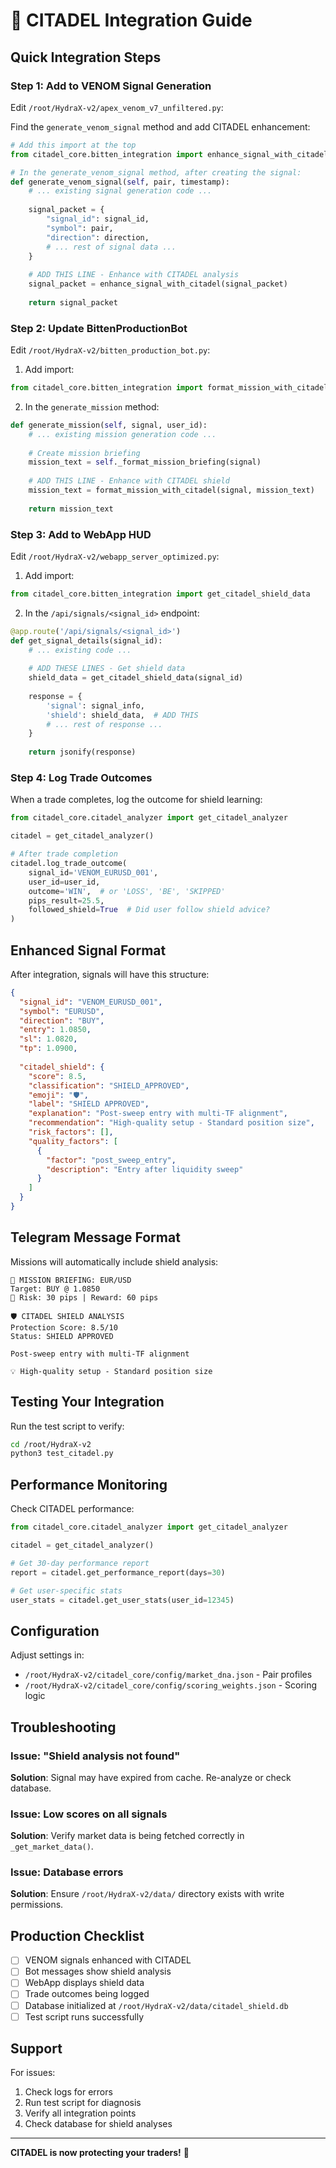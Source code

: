 # 🏰 CITADEL Integration Guide

## Quick Integration Steps

### Step 1: Add to VENOM Signal Generation

Edit `/root/HydraX-v2/apex_venom_v7_unfiltered.py`:

Find the `generate_venom_signal` method and add CITADEL enhancement:

```python
# Add this import at the top
from citadel_core.bitten_integration import enhance_signal_with_citadel

# In the generate_venom_signal method, after creating the signal:
def generate_venom_signal(self, pair, timestamp):
    # ... existing signal generation code ...
    
    signal_packet = {
        "signal_id": signal_id,
        "symbol": pair,
        "direction": direction,
        # ... rest of signal data ...
    }
    
    # ADD THIS LINE - Enhance with CITADEL analysis
    signal_packet = enhance_signal_with_citadel(signal_packet)
    
    return signal_packet
```

### Step 2: Update BittenProductionBot

Edit `/root/HydraX-v2/bitten_production_bot.py`:

1. Add import:
```python
from citadel_core.bitten_integration import format_mission_with_citadel
```

2. In the `generate_mission` method:
```python
def generate_mission(self, signal, user_id):
    # ... existing mission generation code ...
    
    # Create mission briefing
    mission_text = self._format_mission_briefing(signal)
    
    # ADD THIS LINE - Enhance with CITADEL shield
    mission_text = format_mission_with_citadel(signal, mission_text)
    
    return mission_text
```

### Step 3: Add to WebApp HUD

Edit `/root/HydraX-v2/webapp_server_optimized.py`:

1. Add import:
```python
from citadel_core.bitten_integration import get_citadel_shield_data
```

2. In the `/api/signals/<signal_id>` endpoint:
```python
@app.route('/api/signals/<signal_id>')
def get_signal_details(signal_id):
    # ... existing code ...
    
    # ADD THESE LINES - Get shield data
    shield_data = get_citadel_shield_data(signal_id)
    
    response = {
        'signal': signal_info,
        'shield': shield_data,  # ADD THIS
        # ... rest of response ...
    }
    
    return jsonify(response)
```

### Step 4: Log Trade Outcomes

When a trade completes, log the outcome for shield learning:

```python
from citadel_core.citadel_analyzer import get_citadel_analyzer

citadel = get_citadel_analyzer()

# After trade completion
citadel.log_trade_outcome(
    signal_id='VENOM_EURUSD_001',
    user_id=user_id,
    outcome='WIN',  # or 'LOSS', 'BE', 'SKIPPED'
    pips_result=25.5,
    followed_shield=True  # Did user follow shield advice?
)
```

## Enhanced Signal Format

After integration, signals will have this structure:

```json
{
  "signal_id": "VENOM_EURUSD_001",
  "symbol": "EURUSD",
  "direction": "BUY",
  "entry": 1.0850,
  "sl": 1.0820,
  "tp": 1.0900,
  
  "citadel_shield": {
    "score": 8.5,
    "classification": "SHIELD_APPROVED",
    "emoji": "🛡️",
    "label": "SHIELD APPROVED",
    "explanation": "Post-sweep entry with multi-TF alignment",
    "recommendation": "High-quality setup - Standard position size",
    "risk_factors": [],
    "quality_factors": [
      {
        "factor": "post_sweep_entry",
        "description": "Entry after liquidity sweep"
      }
    ]
  }
}
```

## Telegram Message Format

Missions will automatically include shield analysis:

```
📍 MISSION BRIEFING: EUR/USD
Target: BUY @ 1.0850
📐 Risk: 30 pips | Reward: 60 pips

🛡️ CITADEL SHIELD ANALYSIS
Protection Score: 8.5/10
Status: SHIELD APPROVED

Post-sweep entry with multi-TF alignment

💡 High-quality setup - Standard position size
```

## Testing Your Integration

Run the test script to verify:

```bash
cd /root/HydraX-v2
python3 test_citadel.py
```

## Performance Monitoring

Check CITADEL performance:

```python
from citadel_core.citadel_analyzer import get_citadel_analyzer

citadel = get_citadel_analyzer()

# Get 30-day performance report
report = citadel.get_performance_report(days=30)

# Get user-specific stats
user_stats = citadel.get_user_stats(user_id=12345)
```

## Configuration

Adjust settings in:
- `/root/HydraX-v2/citadel_core/config/market_dna.json` - Pair profiles
- `/root/HydraX-v2/citadel_core/config/scoring_weights.json` - Scoring logic

## Troubleshooting

### Issue: "Shield analysis not found"
**Solution**: Signal may have expired from cache. Re-analyze or check database.

### Issue: Low scores on all signals
**Solution**: Verify market data is being fetched correctly in `_get_market_data()`.

### Issue: Database errors
**Solution**: Ensure `/root/HydraX-v2/data/` directory exists with write permissions.

## Production Checklist

- [ ] VENOM signals enhanced with CITADEL
- [ ] Bot messages show shield analysis
- [ ] WebApp displays shield data
- [ ] Trade outcomes being logged
- [ ] Database initialized at `/root/HydraX-v2/data/citadel_shield.db`
- [ ] Test script runs successfully

## Support

For issues:
1. Check logs for errors
2. Run test script for diagnosis
3. Verify all integration points
4. Check database for shield analyses

---

**CITADEL is now protecting your traders!** 🏰